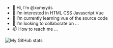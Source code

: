 - 👋 Hi, I’m @xxmyyds
- 👀 I’m interested in HTML CSS Javascript Vue 
- 🌱 I’m currently learning vue of the source code
- 💞️ I’m looking to collaborate on ...
- 📫 How to reach me ...

<!---
xxmyyds/xxmyyds is a ✨ special ✨ repository because its `README.md` (this file) appears on your GitHub profile.
You can click the Preview link to take a look at your changes.
--->
![My GitHub stats](https://github-readme-stats.vercel.app/api?username=xxmyyds&show_icons=true&theme=radical)
